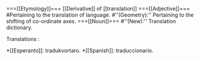 ===[[Etymology]]===
[[Derivative]] of [[translation]]
===[[Adjective]]===
#Pertaining to the translation of language.
#''(Geometry):'' Pertaining to the shifting of co-ordinate axes.
===[[Noun]]===
#''(New):'' Translation dictionary.

Translations : 

*[[Esperanto]]: tradukvortaro.
*[[Spanish]]: traduccionario.
